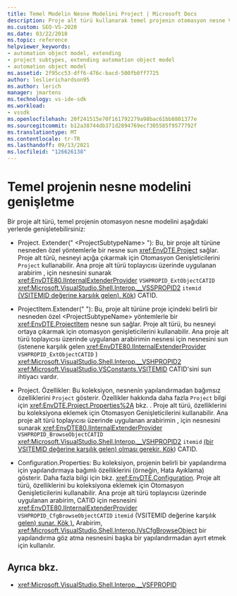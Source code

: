 ```yaml
---
title: Temel Modelin Nesne Modelini Project | Microsoft Docs
description: Proje alt türü kullanarak temel projenin otomasyon nesne Visual Studio genişletmeyi öğrenin.
ms.custom: SEO-VS-2020
ms.date: 03/22/2018
ms.topic: reference
helpviewer_keywords:
- automation object model, extending
- project subtypes, extending automation object model
- automation object model
ms.assetid: 2f95cc53-dff6-476c-bacd-500fb0ff7725
author: leslierichardson95
ms.author: lerich
manager: jmartens
ms.technology: vs-ide-sdk
ms.workload:
- vssdk
ms.openlocfilehash: 20f241515e70f161792279a98bac61bb8801377e
ms.sourcegitcommit: b12a38744db371d2894769ecf305585f9577792f
ms.translationtype: MT
ms.contentlocale: tr-TR
ms.lasthandoff: 09/13/2021
ms.locfileid: "126626138"
---
```

# <a name="extend-the-object-model-of-the-base-project"></a>Temel projenin nesne modelini genişletme

Bir proje alt türü, temel projenin otomasyon nesne modelini aşağıdaki yerlerde genişletebilirsiniz:

- Project. Extender(" \<ProjectSubtypeName> "): Bu, bir proje alt türüne nesneden özel yöntemlerle bir nesne sun <xref:EnvDTE.Project> sağlar. Proje alt türü, nesneyi açığa çıkarmak için Otomasyon Genişleticilerini `Project` kullanabilir. Ana proje alt türü toplayıcısı üzerinde uygulanan arabirim , için nesnesini sunarak <xref:EnvDTE80.IInternalExtenderProvider> `VSHPROPID_ExtObjectCATID` <xref:Microsoft.VisualStudio.Shell.Interop.__VSSPROPID2> `itemid` [(VSITEMID değerine karşılık gelen). Kök](<xref:Microsoft.VisualStudio.VSConstants.VSITEMID.Root>)) CATID.

- ProjectItem.Extender(" "): Bu, proje alt türüne proje içindeki belirli bir nesneden özel \<ProjectSubtypeName> yöntemlerle bir <xref:EnvDTE.ProjectItem> nesne sun sağlar. Proje alt türü, bu nesneyi ortaya çıkarmak için otomasyon genişleticilerini kullanabilir. Ana proje alt türü toplayıcısı üzerinde uygulanan arabirimin nesnesi için nesnesini sun (istenene karşılık gelen <xref:EnvDTE80.IInternalExtenderProvider> `VSHPROPID_ExtObjectCATID` ) <xref:Microsoft.VisualStudio.Shell.Interop.__VSHPROPID2> <xref:Microsoft.VisualStudio.VSConstants.VSITEMID> CATID'sini sun ihtiyacı vardır.

- Project. Özellikler: Bu koleksiyon, nesnenin yapılandırmadan bağımsız özelliklerini `Project` gösterir. Özellikler hakkında daha fazla `Project` bilgi için <xref:EnvDTE.Project.Properties%2A> bkz. . Proje alt türü, özelliklerini bu koleksiyona eklemek için Otomasyon Genişleticilerini kullanabilir. Ana proje alt türü toplayıcısı üzerinde uygulanan arabirimin , için nesnesini sunarak <xref:EnvDTE80.IInternalExtenderProvider> `VSHPROPID_BrowseObjectCATID` <xref:Microsoft.VisualStudio.Shell.Interop.__VSHPROPID2> `itemid` [(bir VSITEMID değerine karşılık gelen) olması gerekir. Kök](<xref:Microsoft.VisualStudio.VSConstants.VSITEMID.Root>)) CATID.

- Configuration.Properties: Bu koleksiyon, projenin belirli bir yapılandırma için yapılandırmaya bağımlı özelliklerini (örneğin, Hata Ayıklama) gösterir. Daha fazla bilgi için bkz. <xref:EnvDTE.Configuration>. Proje alt türü, özelliklerini bu koleksiyona eklemek için Otomasyon Genişleticilerini kullanabilir. Ana proje alt türü toplayıcısı üzerinde uygulanan arabirim, CATID için nesnesini <xref:EnvDTE80.IInternalExtenderProvider> `VSHPROPID_CfgBrowseObjectCATID` `itemid` (VSITEMID değerine karşılık [gelen) sunar. Kök ).](<xref:Microsoft.VisualStudio.VSConstants.VSITEMID.Root>) Arabirim, <xref:Microsoft.VisualStudio.Shell.Interop.IVsCfgBrowseObject> bir yapılandırma göz atma nesnesini başka bir yapılandırmadan ayırt etmek için kullanılır.

## <a name="see-also"></a>Ayrıca bkz.

- <xref:Microsoft.VisualStudio.Shell.Interop.__VSFPROPID>
